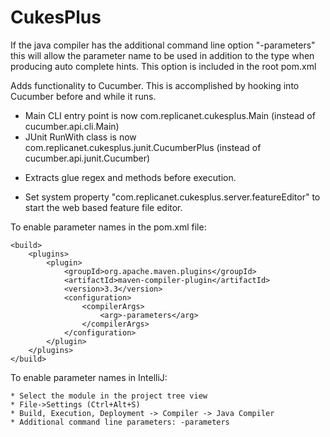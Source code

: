 CukesPlus
=========

If the java compiler has the additional command line option "-parameters" this will allow the parameter name to be used in addition to the type when producing auto complete hints.
This option is included in the root pom.xml

Adds functionality to Cucumber. This is accomplished by hooking into Cucumber before and while it runs.

- Main CLI entry point is now com.replicanet.cukesplus.Main (instead of cucumber.api.cli.Main)
- JUnit RunWith class is now com.replicanet.cukesplus.junit.CucumberPlus (instead of cucumber.api.junit.Cucumber)

* Extracts glue regex and methods before execution.

* Set system property "com.replicanet.cukesplus.server.featureEditor" to start the web based feature file editor.

To enable parameter names in the pom.xml file:

	<build>
		<plugins>
			<plugin>
				<groupId>org.apache.maven.plugins</groupId>
				<artifactId>maven-compiler-plugin</artifactId>
				<version>3.3</version>
				<configuration>
					<compilerArgs>
						<arg>-parameters</arg>
					</compilerArgs>
				</configuration>
			</plugin>
		</plugins>
	</build>


To enable parameter names in IntelliJ:

	* Select the module in the project tree view
	* File->Settings (Ctrl+Alt+S)
	* Build, Execution, Deployment -> Compiler -> Java Compiler
	* Additional command line parameters: -parameters
